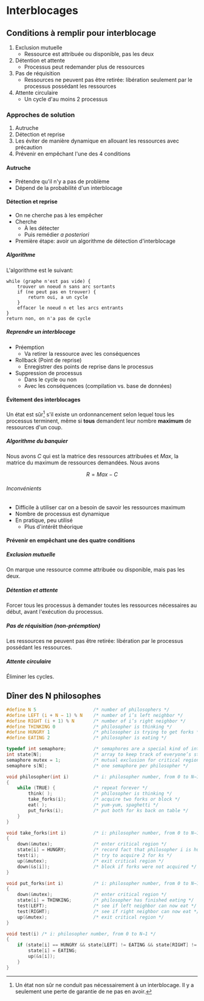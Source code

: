 # Interblocages

## Conditions à remplir pour interblocage

1. Exclusion mutuelle
    - Ressource est attribuée ou disponible, pas les deux
2. Détention et attente
    - Processus peut redemander plus de ressources
3. Pas de réquisition
    - Ressources ne peuvent pas être retirée: libération
    seulement par le processus possédant les ressources
4. Attente circulaire
    - Un cycle d'au moins 2 processus

### Approches de solution

1. Autruche
2. Détection et reprise
3. Les éviter de manière dynamique en allouant les ressources avec
précaution
4. Prévenir en empêchant l'une des 4 conditions

#### Autruche

- Prétendre qu'il n'y a pas de problème
- Dépend de la probabilité d'un interblocage

#### Détection et reprise

- On ne cherche pas à les empêcher
- Cherche
    - À les détecter
    - Puis remédier *a posteriori*
- Première étape: avoir un algorithme de détection d'interblocage

##### Algorithme

L'algorithme est le suivant:

```
while (graphe n'est pas vide) {
    trouver un noeud n sans arc sortants
    if (ne peut pas en trouver) {
        return oui, a un cycle
    }
    effacer le noeud n et les arcs entrants
}
return non, on n'a pas de cycle
```

##### Reprendre un interblocage

- Préemption
    - Va retirer la ressource avec les conséquences
- Rollback (Point de reprise)
    - Enregistrer des points de reprise dans le processus
- Suppression de processus
    - Dans le cycle ou non
    - Avec les conséquences (compilation vs. base de données)

#### Évitement des interblocages

Un état est sûr[^1] s'il existe un ordonnancement selon lequel tous
les processus terminent, même si **tous** demandent leur nombre
**maximum** de ressources d'un coup.

[^1]: Un état non sûr ne conduit pas nécessairement à un interblocage.
      Il y a seulement une perte de garantie de ne pas en avoir.

##### Algorithme du banquier

Nous avons $C$ qui est la matrice des ressources attribuées et $Max$,
la matrice du maximum de ressources demandées. Nous avons 

$$
    R = Max - C
$$

###### Inconvénients

- Difficile à utiliser car on a besoin de savoir les ressources maximum
- Nombre de processus est dynamique
- En pratique, peu utilisé
    - Plus d'intérêt théorique

#### Prévenir en empêchant une des quatre conditions

##### Exclusion mutuelle

On marque une ressource comme attribuée ou disponible, mais
pas les deux.

##### Détention et attente

Forcer tous les processus à demander toutes les ressources
nécessaires au début, avant l'exécution du processus.

##### Pas de réquisition (non-préemption)

Les ressources ne peuvent pas être retirée: libération par
le processus possédant les ressources.

##### Attente circulaire

Éliminer les cycles.

## Dîner des N philosophes

```C
#define N 5                     /* number of philosophers */
#define LEFT (i + N − 1) % N    /* number of i’s left neighbor */
#define RIGHT (i + 1) % N       /* number of i’s right neighbor */
#define THINKING 0              /* philosopher is thinking */
#define HUNGRY 1                /* philosopher is trying to get forks */
#define EATING 2                /* philosopher is eating */

typedef int semaphore;          /* semaphores are a special kind of int */
int state[N];                   /* array to keep track of everyone’s state */
semaphore mutex = 1;            /* mutual exclusion for critical regions */
semaphore s[N];                 /* one semaphore per philosopher */

void philosopher(int i)         /* i: philosopher number, from 0 to N−1 */
{
    while (TRUE) {              /* repeat forever */
        think( );               /* philosopher is thinking */
        take_forks(i);          /* acquire two forks or block */
        eat( );                 /* yum-yum, spaghetti */
        put_forks(i);           /* put both for ks back on table */
    }
} 

void take_forks(int i)          /* i: philosopher number, from 0 to N−1 */
{
    down(&mutex);               /* enter critical region */
    state[i] = HUNGRY;          /* record fact that philosopher i is hungry */
    test(i);                    /* try to acquire 2 for ks */
    up(&mutex);                 /* exit critical region */
    down(&s[i]);                /* block if forks were not acquired */
} 

void put_forks(int i)           /* i: philosopher number, from 0 to N−1 */
{
    down(&mutex);               /* enter critical region */
    state[i] = THINKING;        /* philosopher has finished eating */
    test(LEFT);                 /* see if left neighbor can now eat */
    test(RIGHT);                /* see if right neighbor can now eat */
    up(&mutex);                 /* exit critical region */
}

void test(i) /* i: philosopher number, from 0 to N−1 */
{
    if (state[i] == HUNGRY && state[LEFT] != EATING && state[RIGHT] != EATING) {
        state[i] = EATING;
        up(&s[i]);
    }
}
```
